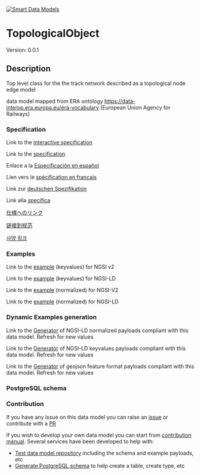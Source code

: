 [![Smart Data Models](https://smartdatamodels.org/wp-content/uploads/2022/01/SmartDataModels_logo.png "Logo")](https://smartdatamodels.org)
# TopologicalObject
Version: 0.0.1

## Description 

Top level class for the the track network described as a topological node edge model

data model mapped from ERA ontology https://data-interop.era.europa.eu/era-vocabulary (European Union Agency for Railways)
### Specification

Link to the [interactive specification](https://swagger.lab.fiware.org/?url=https://smart-data-models.github.io/dataModel.ERA/TopologicalObject/swagger.yaml)

Link to the [specification](https://github.com/smart-data-models/dataModel.ERA/blob/master/TopologicalObject/doc/spec.md)

Enlace a la [Especificación en español](https://github.com/smart-data-models/dataModel.ERA/blob/master/TopologicalObject/doc/spec_ES.md)

Lien vers le [spécification en français](https://github.com/smart-data-models/dataModel.ERA/blob/master/TopologicalObject/doc/spec_FR.md)

Link zur [deutschen Spezifikation](https://github.com/smart-data-models/dataModel.ERA/blob/master/TopologicalObject/doc/spec_DE.md)

Link alla [specifica](https://github.com/smart-data-models/dataModel.ERA/blob/master/TopologicalObject/doc/spec_IT.md)

[仕様へのリンク](https://github.com/smart-data-models/dataModel.ERA/blob/master/TopologicalObject/doc/spec_JA.md)

[链接到规范](https://github.com/smart-data-models/dataModel.ERA/blob/master/TopologicalObject/doc/spec_ZH.md)

[사양 링크](https://github.com/smart-data-models/dataModel.ERA/blob/master/TopologicalObject/doc/spec_KO.md)
### Examples

Link to the [example](https://smart-data-models.github.io/dataModel.ERA/TopologicalObject/examples/example.json) (keyvalues) for NGSI v2

Link to the [example](https://smart-data-models.github.io/dataModel.ERA/TopologicalObject/examples/example.jsonld) (keyvalues) for NGSI-LD

Link to the [example](https://smart-data-models.github.io/dataModel.ERA/TopologicalObject/examples/example-normalized.json) (normalized) for NGSI-V2

Link to the [example](https://smart-data-models.github.io/dataModel.ERA/TopologicalObject/examples/example-normalized.jsonld) (normalized) for NGSI-LD
### Dynamic Examples generation

Link to the [Generator](https://smartdatamodels.org/extra/ngsi-ld_generator.php?schemaUrl=https://raw.githubusercontent.com/smart-data-models/dataModel.ERA/master/TopologicalObject/schema.json&email=info@smartdatamodels.org) of NGSI-LD normalized payloads compliant with this data model. Refresh for new values

Link to the [Generator](https://smartdatamodels.org/extra/ngsi-ld_generator_keyvalues.php?schemaUrl=https://raw.githubusercontent.com/smart-data-models/dataModel.ERA/master/TopologicalObject/schema.json&email=info@smartdatamodels.org) of NGSI-LD keyvalues payloads compliant with this data model. Refresh for new values

Link to the [Generator](https://smartdatamodels.org/extra/geojson_features_generator.php?schemaUrl=https://raw.githubusercontent.com/smart-data-models/dataModel.ERA/master/TopologicalObject/schema.json&email=info@smartdatamodels.org) of geojson feature format payloads compliant with this data model. Refresh for new values
### PostgreSQL schema
### Contribution

 If you have any issue on this data model you can raise an [issue](https://github.com/smart-data-models/dataModel.ERA/issues)  or contribute with a [PR](https://github.com/smart-data-models/dataModel.ERA/pulls)

 If you wish to develop your own data model you can start from [contribution manual](https://bit.ly/contribution_manual). Several services have been developed to help with: 
 - [Test data model repository](https://smartdatamodels.org/index.php/data-models-contribution-api/) including the schema and example payloads, etc
 - [Generate PostgreSQL schema](https://smartdatamodels.org/index.php/sql-service/) to help create a table, create type, etc